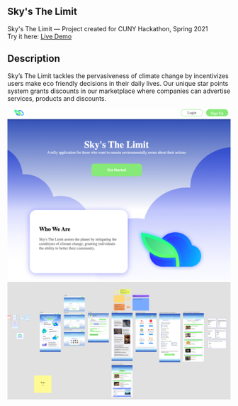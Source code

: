 ## Sky's The Limit

Sky's The Limit — Project created for CUNY Hackathon, Spring 2021  
Try it here: [Live Demo](https://cindysu123.github.io/Hackathon-Jan23/)

## Description

Sky’s The Limit tackles the pervasiveness of climate change by incentivizes users make eco friendly decisions in their daily lives. Our unique star points system grants discounts in our marketplace where companies can advertise services, products and discounts.

![Screen shot of home screen of the game](Image/screenshot2.png)
![Screen shot of home screen of the game](Image/figma.png)





